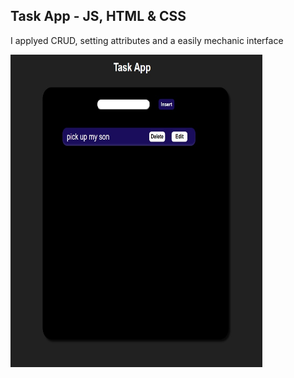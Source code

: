 
 <h2>Task App - JS, HTML & CSS</h2>
   <p>I applyed CRUD, setting attributes and a easily mechanic interface </p>

    
 <img src="src/assets/taskimage.jpg"  width="80%" height="500">